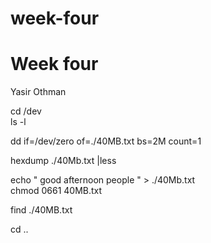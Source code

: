 # week-four

# Week four
Yasir Othman

cd /dev\
ls -l

dd if=/dev/zero of=./40MB.txt bs=2M count=1

hexdump ./40Mb.txt |less

echo " good afternoon people " > ./40Mb.txt\
chmod 0661 40MB.txt

find ./40MB.txt

cd ..

